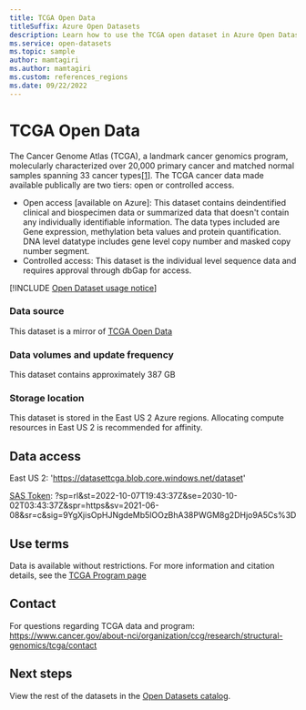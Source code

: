 ```yaml
---
title: TCGA Open Data
titleSuffix: Azure Open Datasets
description: Learn how to use the TCGA open dataset in Azure Open Datasets.
ms.service: open-datasets
ms.topic: sample
author: mamtagiri
ms.author: mamtagiri
ms.custom: references_regions
ms.date: 09/22/2022
---
```


# TCGA Open Data

The Cancer Genome Atlas (TCGA), a landmark cancer genomics program, molecularly characterized over 20,000 primary cancer and matched normal samples spanning 33 cancer types[[1]](https://www.cancer.gov/about-nci/organization/ccg/research/structural-genomics/tcga). The TCGA cancer data made available publically are two tiers: open or controlled access. 

- Open access [available on Azure]: This dataset contains deindentified clinical and biospecimen data or summarized data that doesn't contain any individually identifiable information. The data types included are Gene expression, methylation beta values and protein quantification. DNA level datatype includes gene level copy number and masked copy number segment.
- Controlled access: This dataset is the individual level sequence data and requires approval through dbGap for access.

[!INCLUDE [Open Dataset usage notice](../../includes/open-datasets-usage-note.md)]

### Data source

This dataset is a mirror of [TCGA Open Data](https://portal.gdc.cancer.gov/?facetTab=files&filters=%7B%22op%22%3A%22and%22%2C%22content%22%3A%5B%7B%22op%22%3A%22in%22%2C%22content%22%3A%7B%22field%22%3A%22cases.project.program.name%22%2C%22value%22%3A%5B%22TCGA%22%5D%7D%7D%2C%7B%22op%22%3A%22in%22%2C%22content%22%3A%7B%22field%22%3A%22files.access%22%2C%22value%22%3A%5B%22open%22%5D%7D%7D%2C%7B%22op%22%3A%22in%22%2C%22content%22%3A%7B%22field%22%3A%22files.data_type%22%2C%22value%22%3A%5B%22Allele-specific%20Copy%20Number%20Segment%22%2C%22Biospecimen%20Supplement%22%2C%22Clinical%20Supplement%22%2C%22Copy%20Number%20Segment%22%2C%22Gene%20Expression%20Quantification%22%2C%22Gene%20Level%20Copy%20Number%22%2C%22Isoform%20Expression%20Quantification%22%2C%22Masked%20Copy%20Number%20Segment%22%2C%22Masked%20Intensities%22%2C%22Masked%20Somatic%20Mutation%22%2C%22Methylation%20Beta%20Value%22%2C%22Protein%20Expression%20Quantification%22%2C%22miRNA%20Expression%20Quantification%22%5D%7D%7D%5D%7D)

### Data volumes and update frequency

This dataset contains approximately 387 GB

### Storage location

This dataset is stored in the East US 2 Azure regions. Allocating compute resources in East US 2 is recommended for affinity.

## Data access

East US 2: 'https://datasettcga.blob.core.windows.net/dataset'

[SAS Token](../storage/common/storage-sas-overview.md): ?sp=rl&st=2022-10-07T19:43:37Z&se=2030-10-02T03:43:37Z&spr=https&sv=2021-06-08&sr=c&sig=9YgXjisOpHJNgdeMb5lOOzBhA38PWGM8g2DHjo9A5Cs%3D


## Use terms

Data is available without restrictions. For more information and citation details, see the [TCGA Program page](https://www.cancer.gov/about-nci/organization/ccg/research/structural-genomics/tcga/using-tcga/citing-tcga)

## Contact

For questions regarding TCGA data and program: https://www.cancer.gov/about-nci/organization/ccg/research/structural-genomics/tcga/contact

## Next steps

View the rest of the datasets in the [Open Datasets catalog](dataset-catalog.md).
